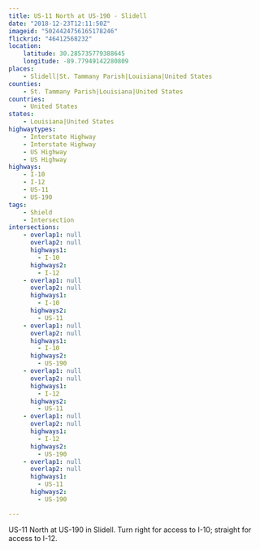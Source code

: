 ```yaml
---
title: US-11 North at US-190 - Slidell
date: "2018-12-23T12:11:50Z"
imageid: "5024424756165178246"
flickrid: "46412568232"
location:
    latitude: 30.285735779388645
    longitude: -89.77949142280809
places:
    - Slidell|St. Tammany Parish|Louisiana|United States
counties:
    - St. Tammany Parish|Louisiana|United States
countries:
    - United States
states:
    - Louisiana|United States
highwaytypes:
    - Interstate Highway
    - Interstate Highway
    - US Highway
    - US Highway
highways:
    - I-10
    - I-12
    - US-11
    - US-190
tags:
    - Shield
    - Intersection
intersections:
    - overlap1: null
      overlap2: null
      highways1:
        - I-10
      highways2:
        - I-12
    - overlap1: null
      overlap2: null
      highways1:
        - I-10
      highways2:
        - US-11
    - overlap1: null
      overlap2: null
      highways1:
        - I-10
      highways2:
        - US-190
    - overlap1: null
      overlap2: null
      highways1:
        - I-12
      highways2:
        - US-11
    - overlap1: null
      overlap2: null
      highways1:
        - I-12
      highways2:
        - US-190
    - overlap1: null
      overlap2: null
      highways1:
        - US-11
      highways2:
        - US-190

---
```

US-11 North at US-190 in Slidell.  Turn right for access to I-10; straight for access to I-12.
